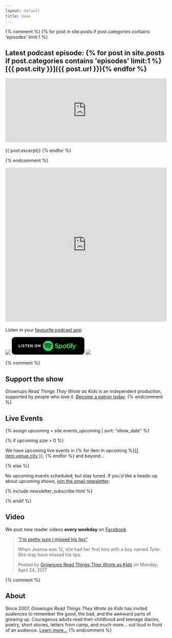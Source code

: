```yaml
---
layout: default
title: Home
---
```



  <!-- Load Facebook SDK for JavaScript -->
  <div id="fb-root"></div>
  <script>(function(d, s, id) {
    var js, fjs = d.getElementsByTagName(s)[0];
    if (d.getElementById(id)) return;
    js = d.createElement(s); js.id = id;
    js.src = "//connect.facebook.net/en_US/sdk.js#xfbml=1&version=v2.6";
    fjs.parentNode.insertBefore(js, fjs);
  }(document, 'script', 'facebook-jssdk'));</script>

  <!-- Your embedded video player code -->


{% comment %}
  {% for post in site.posts if post.categories contains 'episodes' limit:1 %}

  <!-- [<img src="/images/episodes/{{ post.number }}.jpg">]({{ post.url }}) -->

  <!-- <iframe frameborder="0" height="36px" scrolling="no" src="https://simplecast.com/e/{{ post.simplecast_episode_id }}?style=dark" width="100%"></iframe>
   -->

  ## Latest podcast episode: {% for post in site.posts if post.categories contains 'episodes' limit:1 %}[{{ post.city }}]({{ post.url }}){% endfor %}

  <!-- <iframe src="https://art19.com/shows/grownups-read-things-they-wrote-as-kids/episodes/{{ post.art19_id }}/embed?theme=dark-custom&primary_color=%23f37749" style="width: 100%; height: 200px; border: 0 none;" scrolling="no"></iframe> -->

  <iframe frameborder="no" height="200" scrolling="no" src="https://player.megaphone.fm/{{ post.megaphone_uid }}?sharing=false" width="100%"></iframe>

  <!-- <div id="episodes-page-{{ page.number }}"
       class="art19-web-player awp-medium awp-theme-dark-custom"
       data-episode-id="{{ post.art19_id }}"
       data-primary-color="#f37749"
       data-emit-events="true"
  	 data-bt-series-id="a160bd44-67e2-11e7-b61d-0e6e2408d686"
  	 data-bt-guid={% if post.guid %}"{{ post.guid }}"{% else %}"{{ post.art19_id }}"{% endif %}
       data-bt-episode-title="{{ post.number }}: &quot;{{ post.quote }}&quot; ({{ post.city }})"
       data-bt-episode-author="Grownups Read Things They Wrote as Kids"
       ></div> -->

  {{ post.excerpt}}
  {% endfor %}

{% endcomment %}


<iframe frameborder="no" src="https://playlist.megaphone.fm?p=GUR5294085005&sharing=false" width="100%" height="482"></iframe>

Listen in your [favourite podcast app](/podcast/):

<a href="https://podcasts.apple.com/podcast/id890900960?mt=2&at=10lR7u&ct=website_front_page_badge"><img src="//linkmaker.itunes.apple.com/assets/shared/badges/en-us/podcast-lrg.svg" style="display:inline" height="55px"></a> <!-- <a href="https://podcasts.google.com/?feed=aHR0cDovL2ZlZWRzLmdyb3dudXBzcmVhZHRoaW5nc3RoZXl3cm90ZWFza2lkcy5jb20vcG9kY2FzdA"><img src="/images/google_podcasts.png" style="display:inline" height="55px"></a> --> <a href="https://open.spotify.com/show/0tKu6eD6VDfxboZoWd0j6H"><img src="/images/spotify-podcast-badge-blk-grn-330x80.svg" height="55px" style="display:inline"></a>  <a href="https://pca.st/grttwak"><img src="https://static2.pocketcasts.com/assets/subscribe/pocketcasts_medium_dark@2x.png" style="display:inline" height="55px"></a> <!--<a href="https://play.radiopublic.com/2f14f380-2584-47a6-acac-d937f60121fd?utm_source=GRTTWaK&utm_medium=grttwak-website&utm_campaign=grttwak-frontpage"><img src="/images/radiopublic_badge.png" height="59px" style="display:inline"></a>--> <!-- <a href="https://www.podbean.com/podcast-detail/e5yin-338c7/"><img style="display:inline" height="59px" src="//d8g345wuhgd7e.cloudfront.net/site/images/badges/w600.png"></a> -->

{% comment %}
## <i class="fa fa-heart" aria-hidden="true"></i> Support the show

*Grownups Read Things They Wrote as Kids* is an independent production, supported by people who love it. <a href="/support/">Become a patron today</a>.
{% endcomment %}


## Live Events 

{% assign upcoming = site.events_upcoming | sort: "show_date" %}

{% if upcoming.size > 0 %}

<!-- Check out a list of <a href="/events/">our upcoming live events</a>! -->

We have upcoming live events in {% for item in upcoming %}<a href="{{ item.url }}">{{ item.venue.city }}</a>, {% endfor %} and beyond...

{% else %}

No upcoming events scheduled, but stay tuned. If you'd like a heads-up about upcoming shows, [join the email newsletter](https://grownupsreadthingstheywroteaskids.com/newsletter/):

{% include newsletter_subscribe.html %}

{% endif %}

## Video
We post new reader videos **every weekday** on [Facebook](https://www.facebook.com/pg/grownupsreadthingstheywroteaskids/videos/).

<div class="fb-video" data-href="https://www.facebook.com/grownupsreadthingstheywroteaskids/videos/10154847272218600/" data-width="auto" data-show-text="false"><blockquote cite="https://www.facebook.com/grownupsreadthingstheywroteaskids/videos/10154847272218600/" class="fb-xfbml-parse-ignore"><a href="https://www.facebook.com/grownupsreadthingstheywroteaskids/videos/10154847272218600/">&quot;I&#039;m pretty sure I missed his lips&quot;</a><p>When Jeanna was 12, she had her first kiss with a boy named Tyler. She may have missed his lips.</p>Posted by <a href="https://www.facebook.com/grownupsreadthingstheywroteaskids/">Grownups Read Things They Wrote as Kids</a> on Monday, April 24, 2017</blockquote></div>

{% comment %}
## About

Since 2007, *Grownups Read Things They Wrote as Kids* has invited audiences to remember the good, the bad, and the awkward parts of growing up. Courageous adults read their childhood and teenage diaries, poetry, short stories, letters from camp, and much more... out loud in front of an audience. [Learn more...](/about/)
{% endcomment %}